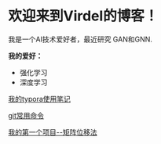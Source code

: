 # 欢迎来到Virdel的博客！

我是一个AI技术爱好者，最近研究 GAN和GNN.



**我的爱好：**

* 强化学习
* 深度学习



[我的typora使用笔记](./Typora使用.md)

[git常用命令](.\git常用)



[我的第一个项目--矩阵位移法](https://github.com/virdel/Matrix-Displacement-Method)

